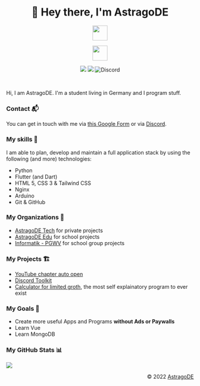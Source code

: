 <h1 align="center">👋 Hey there, I'm AstragoDE</h1>

<!-- Badges -->

<p align="center">
    <img src="https://skillicons.dev/icons?i=python,flutter,html,css,tailwind,nginx,arduino,git,github" height="40"/>
</p>

<p align="center">
    <img src="https://skillicons.dev/icons?i=vscode,idea,blender,discord,instagram" height="40"/>
</p>

<p/>

<p align="center">
    <a><img src="https://hits.dwyl.com/AstragoDE/AstragoDE.svg?style=flat-square" /></a>
    <img src="https://img.shields.io/github/followers/AstragoDE?style=flat-square">
    <img alt="Discord" src="https://img.shields.io/discord/979036649294037032?label=Discord&style=flat-square">
</p>
<br>


Hi, I am AstragoDE. I'm a student living in Germany and I program stuff.


### Contact 📬

You can get in touch with me via [this Google Form](https://docs.google.com/forms/d/e/1FAIpQLSdOZ5kqCVAjom2DfaeiOooklw_xfUqaf9RN1v2X53nldh200w/viewform?usp=sf_link) or via [Discord](https://discord.gg/732hZegHCb).


### My skills 🎯

I am able to plan, develop and maintain a full application stack by using the following (and more) technologies:

- Python
- Flutter (and Dart)
- HTML 5, CSS 3 & Tailwind CSS
- Nginx
- Arduino
- Git & GitHub


### My Organizations 🏢

- [AstragoDE Tech](https://github.com/AstragoTech) for private projects
- [AstragoDE Edu](https://github.com/AstragoEdu) for school projects
- [Informatik - PGWV](https://github.com/InformatikPGWV) for school group projects


### My Projects 🏗️

- [YouTube chapter auto open](https://github.com/AstragoTech/youtube_chapter_auto_open)
- [Discord Toolkit](https://github.com/AstragoTech/discord_toolkit)
- [Calculator for limited groth](https://github.com/AstragoTech/calculator_for_limited_groth), the most self explainatory program to ever exist

### My Goals 🥅

- Create more useful Apps and Programs **without Ads or Paywalls**
- Learn Vue
- Learn MongoDB


<!-- ### My GitHub Commits (Skyline) 🌃

- [2022 GitHub Skyline](https://skyline.github.com/AstragoDE/2022)
- [2021 GitHub Skyline](https://skyline.github.com/AstragoDE/2021)
- [2020 GitHub Skyline](https://skyline.github.com/AstragoDE/2020) -->


### My GitHub Stats 📊

<p/>

<p align="left">
    <img src="https://github-readme-stats.vercel.app/api?username=AstragoDE&theme=blueberry&count_private=true&hide_border=true&line_height=20"/>
    <!-- <img src="https://github-readme-stats.vercel.app/api/top-langs/?username=AstragoDE&layout=compact&theme=blueberry&count_private=true&hide_border=true"/> -->
</p>

<div align="right" style="text-align: right;">
    <p>© 2022 <a href="https://github.com/AstragoDE">AstragoDE</a></p>
</div>
